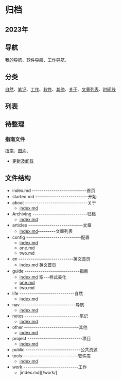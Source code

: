 # 归档

## 2023年

## 导航

[我的导航](/nav/mylnk/)、[软件导航](/nav/softlnk/)、[工作导航](/nav/worklnk/)、

## 分类

[自然](/life/)、[笔记](/notes/)、[工作][def]、[软件](/tools/)、[其他](/other/)、[关于](/about/)、[文章列表](/articles/)、[时间线](/notes/mynotes/mynotesline.md)


## 列表


## 待整理

### 指南文件
[指南](/guide/)、[图片](/guide/one)、
* [更新及卸载](/guide/two)

## 文件结构
* index.md  ----------------------------首页    
* started.md ---------------------------开始
* about --------------------------------关于
  * [index.md](/about/)
* Archiving ----------------------------归档
  * [index.md](/Archiving/)
* articles ----------------------------文章
  * [index.md](/articles/)---------文章列表
* config ----------------------------配置
  * [index.md](/nav/)
  * one.md
  * two.md
* en ----------------------------英文首页
  * index.md 英文首页
* guide ----------------------------指南
  * [index.md](/guide/index.md) 空---样式美化
  * [one.md](/guide/one.md)
  * two.md
* life ----------------------------自然
  * [index.md](/life/)
* nav ----------------------------导航
  * [index.md](/nav/)
* notes ----------------------------笔记
  * [index.md](/notes/)
* other ----------------------------其他
    * [index.md](/other/)
* project ----------------------------项目
  * [index.md](/work/)
* public ----------------------------公共资源
* tools ----------------------------软件库
  * [index.md](/tools/)
* work ----------------------------工作
  * [index.md][/work/]



[def]: /work/